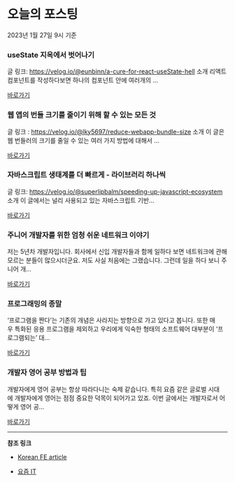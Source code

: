 # 오늘의 포스팅 
2023년 1월 27일 9시 기준 

###  useState 지옥에서 벗어나기 

 글 링크: https://velog.io/@eunbinn/a-cure-for-react-useState-hell 소개 리액트 컴포넌트를 작성하다보면 하나의 컴포넌트 안에 여러개의 ... 

 [바로가기](https://kofearticle.substack.com/p/korean-fe-article-usestate-ffa) 

###  웹 앱의 번들 크기를 줄이기 위해 할 수 있는 모든 것 

 글 링크 : https://velog.io/@lky5697/reduce-webapp-bundle-size 소개 이 글은 웹 번들러의 크기를 줄일 수 있는 여러 가지 방법에 대해서 ... 

 [바로가기](https://kofearticle.substack.com/p/korean-fe-article-4e6) 

###  자바스크립트 생태계를 더 빠르게 - 라이브러리 하나씩 

 글 링크: https://velog.io/@superlipbalm/speeding-up-javascript-ecosystem 소개 이 글에서는 널리 사용되고 있는 자바스크립트 기반... 

 [바로가기](https://kofearticle.substack.com/p/korean-fe-article-c30) 

### 주니어 개발자를 위한 엄청 쉬운 네트워크 이야기 

 저는 5년차 개발자입니다. 회사에서 신입 개발자들과 함께 일하다 보면 네트워크에 관해 모르는 분들이 많으시더군요. 저도 사실 처음에는 그랬습니다. 그런데 일을 하다 보니 주니어 개... 

 [바로가기](https://yozm.wishket.com/magazine/detail/1875/) 

### 프로그래밍의 종말 

 ‘프로그램을 짠다’는 기존의 개념은 사라지는 방향으로 가고 있다고 봅니다. 또한 매우 특화된 응용 프로그램을 제외하고 우리에게 익숙한 형태의 소프트웨어 대부분이 ‘프로그램되는’ 대... 

 [바로가기](https://yozm.wishket.com/magazine/detail/1873/) 

### 개발자 영어 공부 방법과 팁 

 개발자에게 영어 공부는 항상 따라다니는 숙제 같습니다. 특히 요즘 같은 글로벌 시대에 개발자에게 영어는 점점 중요한 덕목이 되어가고 있죠. 이번 글에서는 개발자로서 어떻게 영어 공... 

 [바로가기](https://yozm.wishket.com/magazine/detail/1868/) 

---

**참조 링크**

- [Korean FE article](https://kofearticle.substack.com) 

- [요즘 IT](https://yozm.wishket.com/magazine) 

